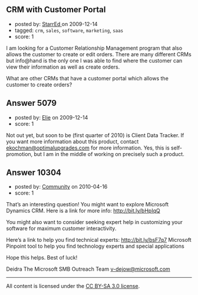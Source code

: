 ## CRM with Customer Portal

- posted by: [StarrEd ](https://stackexchange.com/users/-1/1729-starred) on 2009-12-14
- tagged: `crm`, `sales`, `software`, `marketing`, `saas`
- score: 1

I am looking for a Customer Relationship Management program that also allows the customer to create or edit orders.  There are many different CRMs but info@hand is the only one I was able to find where the customer can view their information as well as create orders.

What are other CRMs that have a customer portal which allows the customer to create orders? 


## Answer 5079

- posted by: [Elie](https://stackexchange.com/users/-1/1752-elie) on 2009-12-14
- score: 1

Not out yet, but soon to be (first quarter of 2010) is Client Data Tracker. If you want more information about this product, contact ekochman@optimalupgrades.com for more information. Yes, this is self-promotion, but I am in the middle of working on precisely such a product.


## Answer 10304

- posted by: [Community](https://stackexchange.com/users/-1/-1-community) on 2010-04-16
- score: 1

That’s an interesting question! You might want to explore Microsoft Dynamics CRM. Here is a link for more info:  http://bit.ly/bHpIqQ 

You might also want to consider seeking expert help in customizing your software for maximum customer interactivity.

Here’s a link to help you find technical experts:
http://bit.ly/bsF7q7
Microsoft Pinpoint tool to help you find technology experts and special applications

Hope this helps. Best of luck!

Deidra
The Microsoft SMB Outreach Team
v-dejow@microsoft.com  




---

All content is licensed under the [CC BY-SA 3.0 license](https://creativecommons.org/licenses/by-sa/3.0/).
